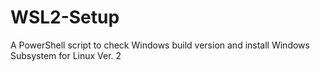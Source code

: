 # WSL2-Setup
A PowerShell script to check Windows build version and install Windows Subsystem for Linux Ver. 2
